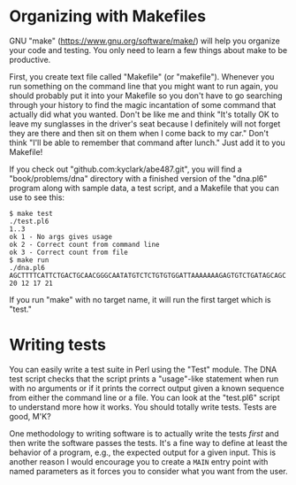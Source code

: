 # Organizing with Makefiles

GNU "make" (https://www.gnu.org/software/make/) will help you organize your code and testing.  You only need to learn a few things about make to be productive. 

First, you create text file called "Makefile" (or "makefile").  Whenever you run something on the command line that you might want to run again, you should probably put it into your Makefile so you don't have to go searching through your history to find the magic incantation of some command that actually did what you wanted.  Don't be like me and think "It's totally OK to leave my sunglasses in the driver's seat because I definitely will not forget they are there and then sit on them when I come back to my car."  Don't think "I'll be able to remember that command after lunch."  Just add it to you Makefile! 

If you check out "github.com:kyclark/abe487.git", you will find a "book/problems/dna" directory with a finished version of the "dna.pl6" program along with sample data, a test script, and a Makefile that you can use to see this:

```
$ make test
./test.pl6
1..3
ok 1 - No args gives usage
ok 2 - Correct count from command line
ok 3 - Correct count from file
$ make run
./dna.pl6 AGCTTTTCATTCTGACTGCAACGGGCAATATGTCTCTGTGTGGATTAAAAAAAGAGTGTCTGATAGCAGC
20 12 17 21
```

If you run "make" with no target name, it will run the first target which is "test."  

# Writing tests

You can easily write a test suite in Perl using the "Test" module.  The DNA test script checks that the script prints a "usage"-like statement when run with no arguments or if it prints the correct output given a known sequence from either the command line or a file.  You can look at the "test.pl6" script to understand more how it works.  You should totally write tests.  Tests are good, M'K?

One methodology to writing software is to actually write the tests *first* and then write the software passes the tests.  It's a fine way to define at least the behavior of a program, e.g., the expected output for a given input.  This is another reason I would encourage you to create a ```MAIN``` entry point with named parameters as it forces you to consider what you want from the user.  